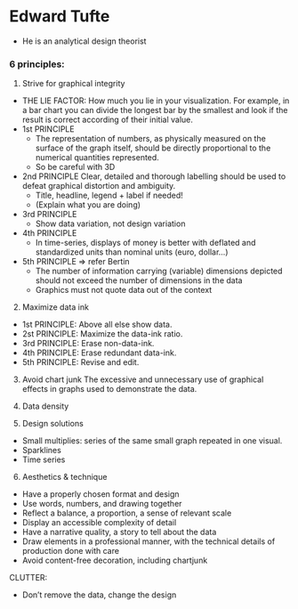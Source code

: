 # Edward Tufte
- He is an analytical design theorist
### 6 principles:
1. Strive for graphical integrity
* THE LIE FACTOR: How much you lie in your visualization.
For example, in a bar chart you can divide the longest bar by the smallest and look if the result is correct according of their initial value.
* 1st PRINCIPLE
  - The representation of numbers, as physically measured on the surface of the graph itself, should be directly proportional to the numerical quantities represented.
  - So be careful with 3D
* 2nd PRINCIPLE
Clear, detailed and thorough labelling should be used to defeat graphical distortion and ambiguity.
  - Title, headline, legend + label if needed!
  - (Explain what you are doing)
* 3rd PRINCIPLE
  - Show data variation, not design variation
* 4th PRINCIPLE
  - In time-series, displays of money is better with deflated and standardized units than nominal units (euro, dollar…)
* 5th PRINCIPLE => refer Bertin
  - The number of information carrying (variable) dimensions depicted should not exceed the number of dimensions in the data
  - Graphics must not quote data out of the context

2. Maximize data ink
* 1st PRINCIPLE: Above all else show data.
* 2st PRINCIPLE: Maximize the data-ink ratio.
* 3rd PRINCIPLE: Erase non-data-ink.
* 4th PRINCIPLE: Erase redundant data-ink.
* 5th PRINCIPLE: Revise and edit.

3. Avoid chart junk
The excessive and unnecessary use of graphical effects in graphs used to demonstrate the data.

4. Data density

5. Design solutions

* Small multiplies: series of the same small graph repeated in one visual.
* Sparklines
* Time series

6. Aesthetics & technique

  - Have a properly chosen format and design
  - Use words, numbers, and drawing together
  - Reflect a balance, a proportion, a sense of relevant scale
  - Display an accessible complexity of detail
  - Have a narrative quality, a story to tell about the data
  - Draw elements in a professional manner, with the technical details of production done with care
  - Avoid content-free decoration, including chartjunk

CLUTTER:
  - Don’t remove the data, change the design

